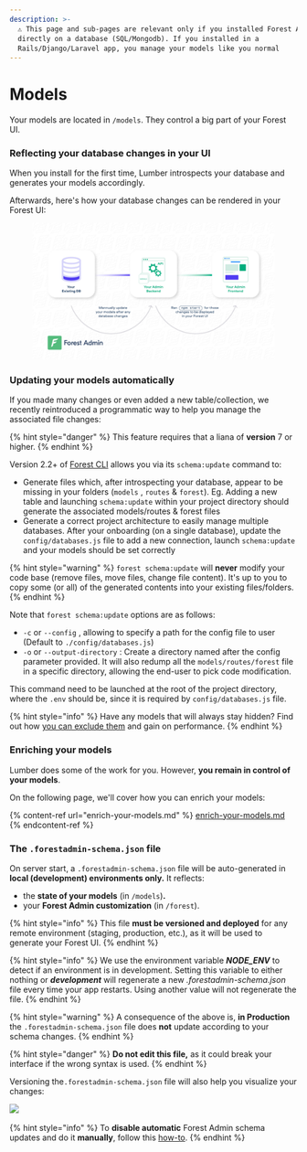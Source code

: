 ```yaml
---
description: >-
  ⚠️ This page and sub-pages are relevant only if you installed Forest Admin
  directly on a database (SQL/Mongodb). If you installed in a
  Rails/Django/Laravel app, you manage your models like you normal
---
```


# Models

Your models are located in `/models`. They control a big part of your Forest UI.

### Reflecting your database changes in your UI

When you install for the first time, Lumber introspects your database and generates your models accordingly.

Afterwards, here's how your database changes can be rendered in your Forest UI:

<figure><img src="../../.gitbook/assets/the_models.jpg" alt=""><figcaption></figcaption></figure>

### Updating your models automatically

If you made many changes or even added a new table/collection, we recently reintroduced a programmatic way to help you manage the associated file changes:

{% hint style="danger" %}
This feature requires that a liana of **version** 7 or higher.
{% endhint %}

Version 2.2+ of [Forest CLI](https://www.npmjs.com/package/forest-cli) allows you via its `schema:update` command to:

* Generate files which, after introspecting your database, appear to be missing in your folders (`models` , `routes` & `forest`). Eg. Adding a new table and launching `schema:update` within your project directory should generate the associated models/routes & forest files
* Generate a correct project architecture to easily manage multiple databases. After your onboarding (on a single database), update the `config/databases.js` file to add a new connection, launch `schema:update` and your models should be set correctly

{% hint style="warning" %}
`forest schema:update` will **never** modify your code base (remove files, move files, change file content). It's up to you to copy some (or all) of the generated contents into your existing files/folders.
{% endhint %}

Note that `forest schema:update` options are as follows:

* `-c` or `--config` , allowing to specify a path for the config file to user (Default to `./config/databases.js`)
* `-o` or `--output-directory` : Create a directory named after the config parameter provided. It will also redump all the `models/routes/forest` file in a specific directory, allowing the end-user to pick code modification.

This command need to be launched at the root of the project directory, where the `.env` should be, since it is required by `config/databases.js` file.&#x20;

{% hint style="info" %}
Have any models that will always stay hidden? Find out how [you can exclude them](../../how-tos/settings/include-exclude-models.md) and gain on performance.
{% endhint %}

### Enriching your models

Lumber does some of the work for you. However, **you remain in control of your models**.

On the following page, we'll cover how you can enrich your models:

{% content-ref url="enrich-your-models.md" %}
[enrich-your-models.md](enrich-your-models.md)
{% endcontent-ref %}



### The `.forestadmin-schema.json` file

On server start, a `.forestadmin-schema.json` file will be auto-generated in **local (development) environments only.** It reflects:&#x20;

* the **state of your models** (in `/models`)**.**
* your **Forest Admin customization** (in `/forest`).

{% hint style="info" %}
This file **must be versioned and deployed** for any remote environment (staging, production, etc.), as it will be used to generate your Forest UI.
{% endhint %}

{% hint style="info" %}
We use the environment variable _**NODE\_ENV**_  to detect if an environment is in development. Setting this variable to either nothing or _**development**_ will regenerate a new _.forestadmin-schema.json_ file every time your app restarts. Using another value will not regenerate the file.
{% endhint %}

{% hint style="warning" %}
A consequence of the above is, **in Production** the `.forestadmin-schema.json` file does **not** update according to your schema changes.
{% endhint %}

{% hint style="danger" %}
**Do not edit this file,** as it could break your interface if the wrong syntax is used.
{% endhint %}

Versioning the`.forestadmin-schema.json` file will also help you visualize your changes:

![](https://blobscdn.gitbook.com/v0/b/gitbook-28427.appspot.com/o/assets%2F-LR7SWfEwsNtj\_ZiSkSA%2F-LcecOC6sl4pvNT7gLKI%2F-LcecRPYz9T0g\_e16FWT%2Fversioning.png?alt=media\&token=ded5a007-ccc7-4dd9-82ee-f939cf667a9f)

{% hint style="info" %}
To **disable automatic** Forest Admin schema updates and do it **manually**, follow this [how-to](https://docs.forestadmin.com/documentation/v/v4/how-tos/disable-automatic-forest-admin-schema-update).
{% endhint %}
